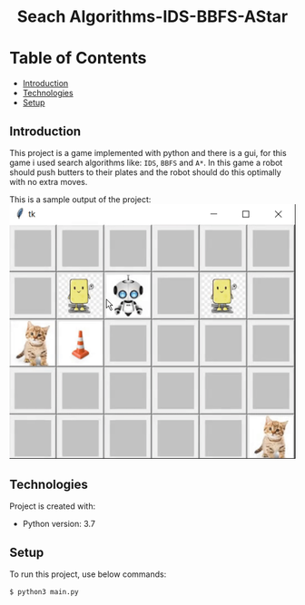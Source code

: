 # <p align="center">Seach Algorithms-IDS-BBFS-AStar</p> 

# Table of Contents
- [Introduction](https://github.com/mohammadtavakoli78/Principles-of-Database-Design#introduction)
- [Technologies](https://github.com/mohammadtavakoli78/Principles-of-Database-Design#technologies)
- [Setup](https://github.com/mohammadtavakoli78/Principles-of-Database-Design#setup)

## Introduction
This project is a game implemented with python and there is a gui, for this game i used search algorithms like: ```IDS```, ```BBFS``` and ```A*```. In this game a robot should push butters to their plates and the robot should do this optimally with no extra moves.<br>

This is a sample output of the project:<br>
![](https://github.com/mohammadtavakoli78/Artificial-Intelligence/blob/master/Project%201%20(Seach%20Algorithms-IDS-BBFS-AStar)/run-game.gif)

## Technologies
Project is created with:
* Python version: 3.7

## Setup
To run this project, use below commands:
```
$ python3 main.py
```
